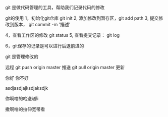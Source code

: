 git 是做代码管理的工具，帮助我们记录代码的修改

git的使用
1，初始化git仓库  git init
2, 添加修改到暂存区，git add path
3, 提交修改到版本， git commit -m '描述'

4，查看工作区的修改  git status
5, 查看提交记录： git log

6，git保存的记录是可以进行后退前进的

git 是管理修改的

远程
git push origin master  推送
git pull origin master  更新

你好
你不好

asdjasdjajksdjaksdjk

你啊啥的哈送i都i

撒啊啥的拉伸宽带看